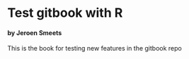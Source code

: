 # Test gitbook with R
#### by Jeroen Smeets

This is the book for testing new features in the gitbook repo